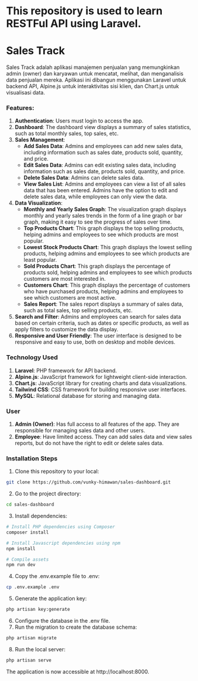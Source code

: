 # This repository is used to learn RESTFul API using Laravel.

# Sales Track

Sales Track adalah aplikasi manajemen penjualan yang memungkinkan admin (owner) dan karyawan untuk mencatat, melihat, dan menganalisis data penjualan mereka. Aplikasi ini dibangun menggunakan Laravel untuk backend API, Alpine.js untuk interaktivitas sisi klien, dan Chart.js untuk visualisasi data.

### Features:

1. **Authentication**: Users must login to access the app.
2. **Dashboard**: The dashboard view displays a summary of sales statistics, such as total monthly sales, top sales, etc.
3. **Sales Management**:
    - **Add Sales Data**: Admins and employees can add new sales data, including information such as sales date, products sold, quantity, and price.
    - **Edit Sales Data**: Admins can edit existing sales data, including information such as sales date, products sold, quantity, and price.
    - **Delete Sales Data**: Admins can delete sales data.
    - **View Sales List**: Admins and employees can view a list of all sales data that has been entered. Admins have the option to edit and delete sales data, while employees can only view the data.
4. **Data Visualization**:
    - **Monthly and Yearly Sales Graph**: The visualization graph displays monthly and yearly sales trends in the form of a line graph or bar graph, making it easy to see the progress of sales over time.
    - **Top Products Chart**: This graph displays the top selling products, helping admins and employees to see which products are most popular.
    - **Lowest Stock Products Chart**: This graph displays the lowest selling products, helping admins and employees to see which products are least popular.
    - **Sold Products Chart**: This graph displays the percentage of products sold, helping admins and employees to see which products customers are most interested in.
    - **Customers Chart**: This graph displays the percentage of customers who have purchased products, helping admins and employees to see which customers are most active.
    - **Sales Report**: The sales report displays a summary of sales data, such as total sales, top selling products, etc.
5. **Search and Filter**: Admins and employees can search for sales data based on certain criteria, such as dates or specific products, as well as apply filters to customize the data display.
6. **Responsive and User Friendly**: The user interface is designed to be responsive and easy to use, both on desktop and mobile devices.

### Technology Used

1. **Laravel**: PHP framework for API backend.
2. **Alpine.js**: JavaScript framework for lightweight client-side interaction.
3. **Chart.js**: JavaScript library for creating charts and data visualizations.
4. **Tailwind CSS**: CSS framework for building responsive user interfaces.
5. **MySQL**: Relational database for storing and managing data.

### User

1. **Admin (Owner)**: Has full access to all features of the app. They are responsible for managing sales data and other users.
2. **Employee**: Have limited access. They can add sales data and view sales reports, but do not have the right to edit or delete sales data.

### Installation Steps

1. Clone this repository to your local:

```bash
git clone https://github.com/vunky-himawan/sales-dashboard.git
```

2. Go to the project directory:

```bash
cd sales-dashboard
```

3. Install dependencies:

```bash
# Install PHP dependencies using Composer
composer install

# Install Javascript dependencies using npm
npm install

# Compile assets
npm run dev
```

4. Copy the .env.example file to .env:

```bash
cp .env.example .env
```

5. Generate the application key:

```bash
php artisan key:generate
```

6. Configure the database in the .env file.
7. Run the migration to create the database schema:

```bash
php artisan migrate
```

8. Run the local server:

```bash
php artisan serve
```

The application is now accessible at http://localhost:8000.
